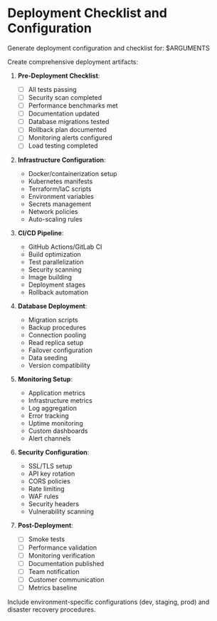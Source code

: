 # Deployment Checklist and Configuration

Generate deployment configuration and checklist for: $ARGUMENTS

Create comprehensive deployment artifacts:

1. **Pre-Deployment Checklist**:
   - [ ] All tests passing
   - [ ] Security scan completed
   - [ ] Performance benchmarks met
   - [ ] Documentation updated
   - [ ] Database migrations tested
   - [ ] Rollback plan documented
   - [ ] Monitoring alerts configured
   - [ ] Load testing completed

2. **Infrastructure Configuration**:
   - Docker/containerization setup
   - Kubernetes manifests
   - Terraform/IaC scripts
   - Environment variables
   - Secrets management
   - Network policies
   - Auto-scaling rules

3. **CI/CD Pipeline**:
   - GitHub Actions/GitLab CI
   - Build optimization
   - Test parallelization
   - Security scanning
   - Image building
   - Deployment stages
   - Rollback automation

4. **Database Deployment**:
   - Migration scripts
   - Backup procedures
   - Connection pooling
   - Read replica setup
   - Failover configuration
   - Data seeding
   - Version compatibility

5. **Monitoring Setup**:
   - Application metrics
   - Infrastructure metrics
   - Log aggregation
   - Error tracking
   - Uptime monitoring
   - Custom dashboards
   - Alert channels

6. **Security Configuration**:
   - SSL/TLS setup
   - API key rotation
   - CORS policies
   - Rate limiting
   - WAF rules
   - Security headers
   - Vulnerability scanning

7. **Post-Deployment**:
   - [ ] Smoke tests
   - [ ] Performance validation
   - [ ] Monitoring verification
   - [ ] Documentation published
   - [ ] Team notification
   - [ ] Customer communication
   - [ ] Metrics baseline

Include environment-specific configurations (dev, staging, prod) and disaster recovery procedures.
